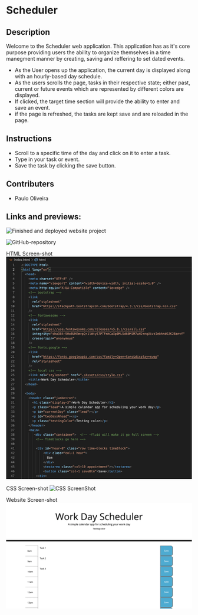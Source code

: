 # Scheduler

## Description 

Welcome to the Scheduler web application. This application has as it's core purpose providing users the ability to organize themselves in a time manegment manner by creating, saving and reffering to set dated events.

* As the User opens up the application, the current day is displayed along with an hourly-based day schedule. 
* As the users scrolls the page, tasks in their respective state; either past, current or future events which are represented by different colors are displayed.
* If clicked, the target time section will provide the ability to enter and save an event.
* if the page is refreshed, the tasks are kept save and are reloaded in the page.

## Instructions

* Scroll to a specific time of the day and click on it to enter a task.
* Type in your task or event.
* Save the task by clicking the save button.

## Contributers

* Paulo Oliveira

## Links and previews:

![Finished and deployed website project](https://paulooliveira152012.github.io/code_quiz)

![GitHub-repository](https://github.com/paulooliveira152012/code_quiz)



HTML Screen-shot
![HTML ScreenShot](assets/ScreenShot/html.png)

CSS Screen-shot
![CSS ScreenShot](assets/ScreenShot/css.png)

Website Screen-shot
![WebsiteScreenshot](assets/ScreenShot/Website.png)
